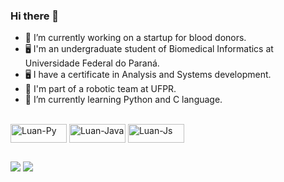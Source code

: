 ### Hi there 👋


- 🔭 I’m currently working on a startup for blood donors.
- 🖥️ I'm an undergraduate student of Biomedical Informatics at Universidade Federal do Paraná.
- 🖥️ I have a certificate in Analysis and Systems development.
- 🤖 I'm part of a robotic team at UFPR.
- 🌱 I’m currently learning Python and C language.

<div style="display: inline_block"><br>
  <img align="center" alt="Luan-Py" height="30" width="90" src="https://img.shields.io/badge/Python-14354C?style=for-the-badge&logo=python&logoColor=white">
  <img align="center" alt="Luan-Java" height="30" width="90" src="https://img.shields.io/badge/Java-ED8B00?style=for-the-badge&logo=java&logoColor=white">
  <img align="center" alt="Luan-Js" height="30" width="90" src="https://img.shields.io/badge/JavaScript-323330?style=for-the-badge&logo=javascript&logoColor=F7DF1E">
</div>

##

<div>
  <a href="https://www.linkedin.com/in/luan-matheus-78aa3b208/" target="_blank"><img src="https://img.shields.io/badge/-LinkedIn-%230077B5?style=for-the-badge&logo=linkedin&logoColor=white" target="_blank"></a>
  <a href = "mailto:luandalmazo@gmail.com"><img src="https://img.shields.io/badge/-Gmail-%23333?style=for-the-badge&logo=gmail&logoColor=white" target="_blank"></a>
</div>
